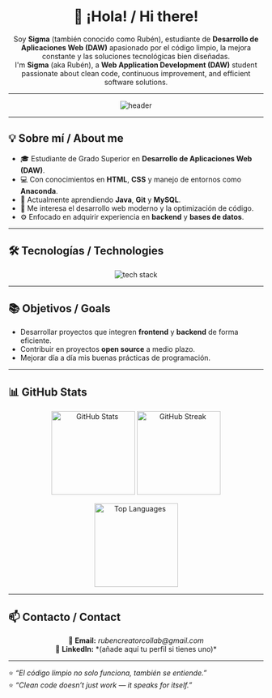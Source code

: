 <!-- ===== 👋 PRESENTACIÓN / INTRO ===== -->
<h1 align="center">👋 ¡Hola! / Hi there!</h1>

<p align="center">
  Soy <strong>Sigma</strong> (también conocido como Rubén), estudiante de <strong>Desarrollo de Aplicaciones Web (DAW)</strong> apasionado por el código limpio, la mejora constante y las soluciones tecnológicas bien diseñadas.<br>
  I'm <strong>Sigma</strong> (aka Rubén), a <strong>Web Application Development (DAW)</strong> student passionate about clean code, continuous improvement, and efficient software solutions.
</p>

---

<!-- ===== 🎨 BANNER / HEADER ===== -->
<p align="center">
  <img src="https://capsule-render.vercel.app/api?type=waving&color=0:1e1e2e,100:007acc&height=150&section=header&text=Welcome%20to%20my%20GitHub!&fontSize=30&fontColor=ffffff" alt="header" />
</p>

---

## 💡 Sobre mí / About me
- 🎓 Estudiante de Grado Superior en **Desarrollo de Aplicaciones Web (DAW)**.  
- 💻 Con conocimientos en **HTML**, **CSS** y manejo de entornos como **Anaconda**.  
- 🚀 Actualmente aprendiendo **Java**, **Git** y **MySQL**.  
- 🌱 Me interesa el desarrollo web moderno y la optimización de código.  
- ⚙️ Enfocado en adquirir experiencia en **backend** y **bases de datos**.  

---

## 🛠️ Tecnologías / Technologies

<p align="center">
  <img src="https://skillicons.dev/icons?i=html,css,java,mysql,git,anaconda" alt="tech stack" />
</p>

---

## 📚 Objetivos / Goals
- Desarrollar proyectos que integren **frontend** y **backend** de forma eficiente.  
- Contribuir en proyectos **open source** a medio plazo.  
- Mejorar día a día mis buenas prácticas de programación.  

---

## 📊 GitHub Stats

<p align="center">
  <img src="https://github-readme-stats.vercel.app/api?username=Ruben-creator-collab&show_icons=true&theme=tokyonight" alt="GitHub Stats" height="165" />
  <img src="https://streak-stats.demolab.com/?user=Ruben-creator-collab&theme=tokyonight" alt="GitHub Streak" height="165" />
</p>

<p align="center">
  <img src="https://github-readme-stats.vercel.app/api/top-langs/?username=Ruben-creator-collab&layout=compact&theme=tokyonight" alt="Top Languages" height="165" />
</p>

---

## 📫 Contacto / Contact
<p align="center">
  📧 <strong>Email:</strong> <em>rubencreatorcollab@gmail.com</em><br>
  💼 <strong>LinkedIn:</strong> *(añade aquí tu perfil si tienes uno)*  
</p>

---

⭐ *“El código limpio no solo funciona, también se entiende.”*  
⭐ *“Clean code doesn’t just work — it speaks for itself.”*
